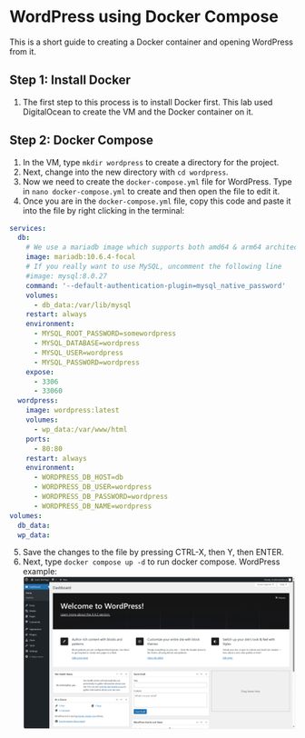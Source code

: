 # WordPress using Docker Compose
This is a short guide to creating a Docker container and opening WordPress from it.
## Step 1: Install Docker
1. The first step to this process is to install Docker first. This lab used DigitalOcean to create the VM and the Docker container on it.
## Step 2: Docker Compose
1. In the VM, type `mkdir wordpress` to create a directory for the project.
2. Next, change into the new directory with `cd wordpress`.
3. Now we need to create the `docker-compose.yml` file for WordPress. Type in `nano docker-compose.yml` to create and then open the file to edit it.
4. Once you are in the `docker-compose.yml` file, copy this code and paste it into the file by right clicking in the terminal:


```yml
services:
  db:
    # We use a mariadb image which supports both amd64 & arm64 architecture
    image: mariadb:10.6.4-focal
    # If you really want to use MySQL, uncomment the following line
    #image: mysql:8.0.27
    command: '--default-authentication-plugin=mysql_native_password'
    volumes:
      - db_data:/var/lib/mysql
    restart: always
    environment:
      - MYSQL_ROOT_PASSWORD=somewordpress
      - MYSQL_DATABASE=wordpress
      - MYSQL_USER=wordpress
      - MYSQL_PASSWORD=wordpress
    expose:
      - 3306
      - 33060
  wordpress:
    image: wordpress:latest
    volumes:
      - wp_data:/var/www/html
    ports:
      - 80:80
    restart: always
    environment:
      - WORDPRESS_DB_HOST=db
      - WORDPRESS_DB_USER=wordpress
      - WORDPRESS_DB_PASSWORD=wordpress
      - WORDPRESS_DB_NAME=wordpress
volumes:
  db_data:
  wp_data:
```

5. Save the changes to the file by pressing CTRL-X, then Y, then ENTER.
6. Next, type `docker compose up -d` to run docker compose.
WordPress example:
![WordPress Screenshot](https://github.com/nrosenbloom2003/nrosenbloom2003.github.io/blob/main/Screenshot%202023-12-08%20134548.png)
